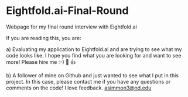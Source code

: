 # Eightfold.ai-Final-Round
Webpage for my final round interview with Eightfold.ai

If you are reading this, you are:

a) Evaluating my application to Eightfold.ai and are trying to see what my code looks like. I hope you find what you are looking for and want to see more! Please hire me :-) 🦖 👍

b) A follower of mine on Github and just wanted to see what I put in this project. In this case, please contact me if you have any questions or comments on the code! I love feedback. asimmon3@nd.edu
